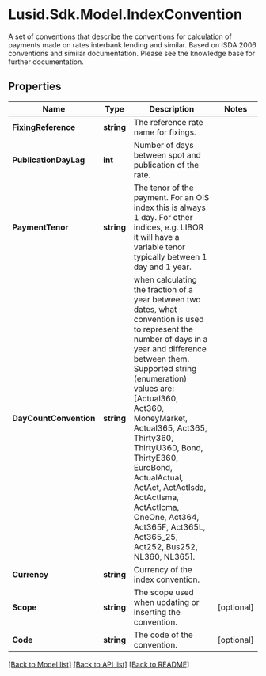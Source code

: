 # Lusid.Sdk.Model.IndexConvention
A set of conventions that describe the conventions for calculation of payments made on rates interbank lending and similar.  Based on ISDA 2006 conventions and similar documentation. Please see the knowledge base for further documentation.

## Properties

Name | Type | Description | Notes
------------ | ------------- | ------------- | -------------
**FixingReference** | **string** | The reference rate name for fixings. | 
**PublicationDayLag** | **int** | Number of days between spot and publication of the rate. | 
**PaymentTenor** | **string** | The tenor of the payment. For an OIS index this is always 1 day. For other indices, e.g. LIBOR it will have a variable tenor typically between 1 day and 1 year. | 
**DayCountConvention** | **string** | when calculating the fraction of a year between two dates, what convention is used to represent the number of days in a year  and difference between them.  Supported string (enumeration) values are: [Actual360, Act360, MoneyMarket, Actual365, Act365, Thirty360, ThirtyU360, Bond, ThirtyE360, EuroBond, ActualActual, ActAct, ActActIsda, ActActIsma, ActActIcma, OneOne, Act364, Act365F, Act365L, Act365_25, Act252, Bus252, NL360, NL365]. | 
**Currency** | **string** | Currency of the index convention. | 
**Scope** | **string** | The scope used when updating or inserting the convention. | [optional] 
**Code** | **string** | The code of the convention. | [optional] 

[[Back to Model list]](../README.md#documentation-for-models) [[Back to API list]](../README.md#documentation-for-api-endpoints) [[Back to README]](../README.md)

